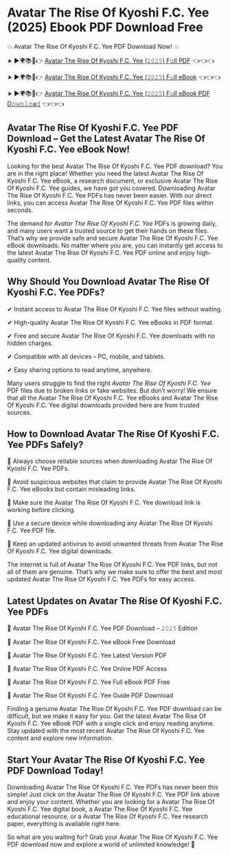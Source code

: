 # Avatar The Rise Of Kyoshi F.C. Yee (2025) Ebook PDF Download Free

💥 Avatar The Rise Of Kyoshi F.C. Yee PDF Download Now! 💥

➤ ►🌍📚📱👉 [Avatar The Rise Of Kyoshi F.C. Yee (𝟸𝟶𝟸𝟻) F𝚞ll PDF](https://getpdf.xyz/avatar-the-rise-of-kyoshi-f.c.-yee) 👈👈👈


➤ ►🌍📚📱👉 [Avatar The Rise Of Kyoshi F.C. Yee (𝟸𝟶𝟸𝟻) F𝚞ll eBook](https://getpdf.xyz/avatar-the-rise-of-kyoshi-f.c.-yee) 👈👈👈


➤ ►🌍📚📱👉 [Avatar The Rise Of Kyoshi F.C. Yee (𝟸𝟶𝟸𝟻) F𝚞ll eBook PDF D𝚘𝚠𝚗𝚕𝚘a𝚍](https://getpdf.xyz/avatar-the-rise-of-kyoshi-f.c.-yee) 👈👈👈


## Avatar The Rise Of Kyoshi F.C. Yee PDF Download – Get the Latest Avatar The Rise Of Kyoshi F.C. Yee eBook Now!

Looking for the best Avatar The Rise Of Kyoshi F.C. Yee PDF download? You are in the right place! Whether you need the latest Avatar The Rise Of Kyoshi F.C. Yee eBook, a research document, or exclusive Avatar The Rise Of Kyoshi F.C. Yee guides, we have got you covered. Downloading Avatar The Rise Of Kyoshi F.C. Yee PDFs has never been easier. With our direct links, you can access Avatar The Rise Of Kyoshi F.C. Yee PDF files within seconds.

The demand for *Avatar The Rise Of Kyoshi F.C. Yee* PDFs is growing daily, and many users want a trusted source to get their hands on these files. That’s why we provide safe and secure Avatar The Rise Of Kyoshi F.C. Yee eBook downloads. No matter where you are, you can instantly get access to the latest Avatar The Rise Of Kyoshi F.C. Yee PDF online and enjoy high-quality content.

## Why Should You Download Avatar The Rise Of Kyoshi F.C. Yee PDFs?

✔ Instant access to Avatar The Rise Of Kyoshi F.C. Yee files without waiting.

✔ High-quality Avatar The Rise Of Kyoshi F.C. Yee eBooks in PDF format.

✔ Free and secure Avatar The Rise Of Kyoshi F.C. Yee downloads with no hidden charges.

✔ Compatible with all devices – PC, mobile, and tablets.

✔ Easy sharing options to read anytime, anywhere.

Many users struggle to find the right *Avatar The Rise Of Kyoshi F.C. Yee* PDF files due to broken links or fake websites. But don’t worry! We ensure that all the Avatar The Rise Of Kyoshi F.C. Yee eBooks and Avatar The Rise Of Kyoshi F.C. Yee digital downloads provided here are from trusted sources.

## How to Download Avatar The Rise Of Kyoshi F.C. Yee PDFs Safely?

📌 Always choose reliable sources when downloading Avatar The Rise Of Kyoshi F.C. Yee PDFs.

📌 Avoid suspicious websites that claim to provide Avatar The Rise Of Kyoshi F.C. Yee eBooks but contain misleading links.

📌 Make sure the Avatar The Rise Of Kyoshi F.C. Yee download link is working before clicking.

📌 Use a secure device while downloading any Avatar The Rise Of Kyoshi F.C. Yee PDF file.

📌 Keep an updated antivirus to avoid unwanted threats from Avatar The Rise Of Kyoshi F.C. Yee digital downloads.

The internet is full of Avatar The Rise Of Kyoshi F.C. Yee PDF links, but not all of them are genuine. That’s why we make sure to offer the best and most updated Avatar The Rise Of Kyoshi F.C. Yee PDFs for easy access.

## Latest Updates on Avatar The Rise Of Kyoshi F.C. Yee PDFs

🔹 Avatar The Rise Of Kyoshi F.C. Yee PDF Download – 𝟸𝟶𝟸𝟻 Edition

🔹 Avatar The Rise Of Kyoshi F.C. Yee eBook Free Download

🔹 Avatar The Rise Of Kyoshi F.C. Yee Latest Version PDF

🔹 Avatar The Rise Of Kyoshi F.C. Yee Online PDF Access

🔹 Avatar The Rise Of Kyoshi F.C. Yee Full eBook PDF Free

🔹 Avatar The Rise Of Kyoshi F.C. Yee Guide PDF Download

Finding a genuine Avatar The Rise Of Kyoshi F.C. Yee PDF download can be difficult, but we make it easy for you. Get the latest Avatar The Rise Of Kyoshi F.C. Yee eBook PDF with a single click and enjoy reading anytime. Stay updated with the most recent Avatar The Rise Of Kyoshi F.C. Yee content and explore new information.

## Start Your Avatar The Rise Of Kyoshi F.C. Yee PDF Download Today!

Downloading Avatar The Rise Of Kyoshi F.C. Yee PDFs has never been this simple! Just click on the Avatar The Rise Of Kyoshi F.C. Yee PDF link above and enjoy your content. Whether you are looking for a Avatar The Rise Of Kyoshi F.C. Yee digital book, a Avatar The Rise Of Kyoshi F.C. Yee educational resource, or a Avatar The Rise Of Kyoshi F.C. Yee research paper, everything is available right here.

So what are you waiting for? Grab your Avatar The Rise Of Kyoshi F.C. Yee PDF download now and explore a world of unlimited knowledge! 🚀